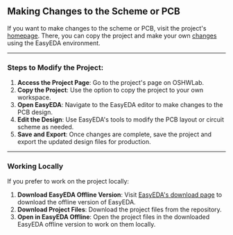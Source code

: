 ## Making Changes to the Scheme or PCB

If you want to make changes to the scheme or PCB, visit the project's [homepage](https://oshwlab.com/ludovich88/hikikomori-base-esp32c6-dev-v0-1). There, you can copy the project and make your own [changes](https://pro.easyeda.com/editor#id=ae37b8359dab422b9a312163f5fd41ee) using the EasyEDA environment.

---

### Steps to Modify the Project:

1. **Access the Project Page**: Go to the project's page on OSHWLab.
2. **Copy the Project**: Use the option to copy the project to your own workspace.
3. **Open EasyEDA**: Navigate to the EasyEDA editor to make changes to the PCB design.
4. **Edit the Design**: Use EasyEDA's tools to modify the PCB layout or circuit scheme as needed.
5. **Save and Export**: Once changes are complete, save the project and export the updated design files for production.

---

### Working Locally

If you prefer to work on the project locally:

1. **Download EasyEDA Offline Version**: Visit [EasyEDA's download page](https://easyeda.com/page/download) to download the offline version of EasyEDA.
2. **Download Project Files**: Download the project files from the repository.
3. **Open in EasyEDA Offline**: Open the project files in the downloaded EasyEDA offline version to work on them locally.
